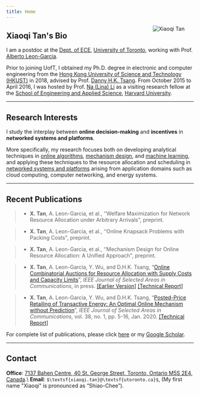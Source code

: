 ```yaml
---
title: Home
---
```



[<img src="/img/xiaoqi.png" style="max-width:14%;min-width:110px;float:right" alt="Xiaoqi Tan" />](https://xiaoqitan.org)

## Xiaoqi Tan's Bio

I am a postdoc at the [Dept. of ECE](https://www.ece.utoronto.ca), [University of Toronto](https://utoronto.ca), working with Prof. [Alberto Leon-Garcia](https://www.nal.utoronto.ca/).  

Prior to joining UofT, I obtained my Ph.D. degree in electronic and computer engineering from the [Hong Kong University of Science and Technology (HKUST)](https://www.ust.hk/) in 2018, advised by Prof. [Danny H.K. Tsang](https://eetsang.home.ece.ust.hk/). From October 2015 to April 2016, I was hosted by Prof. [Na (Lina) Li](https://nali.seas.harvard.edu/) as a visiting research fellow at the [School of Engineering and Applied Science](https://www.seas.harvard.edu/), [Harvard University](https://harvard.edu).

---
## Research Interests

I study the interplay between **online decision-making** and **incentives** in **networked systems and platforms**.

More specifically, my research focuses both on developing analytical techniques in [online algorithms](/research/#online_algorithms),  [mechanism design](/research/#mechanism_design), and [machine learning](/research/#machine_learning), and applying these techniques to the resource allocation and scheduling in  [networked systems and platforms](/research/#research_overview) arising from application domains such as cloud computing, computer networking, and energy systems.

[comment]: # (*In more detail*: my research centers around the design of algorithms and incentives for networked systems of interacting and possibly self-interested agents. More specifically, my research focuses both on developing analytical techniques in online algorithms, mechanism design, and machine learning, and applying these techniques to  application domains such as cloud computing, computer networking, and energy systems.)

---
## Recent Publications

> - **X. Tan**, A. Leon-Garcia, et al., ‘‘Welfare Maximization for Network Resource Allocation under Arbitrary Arrivals", preprint.

> - **X. Tan**, A. Leon-Garcia, et al., ‘‘Online Knapsack Problems with Packing Costs", preprint.

> - **X. Tan**, A. Leon-Garcia, et al., ‘‘Mechanism Design for Online Resource Allocation: A Unified Approach", preprint.

> - **X. Tan**, A. Leon-Garcia, Y. Wu, and D.H.K. Tsang, “[Online Combinatorial Auctions for Resource Allocation with Supply Costs and Capacity Limits](/documents/OCA-JSAC-2020.pdf)”, *IEEE Journal of Selected Areas in Communications*, in press.  [[Earlier Version]](https://www.sigmetrics.org/mama/abstracts/Tan.pdf) [[Technical Report]](/documents/jsac_sdp_report.pdf)
    
> - **X. Tan**, A. Leon-Garcia, Y. Wu, and D.H.K. Tsang, “[Posted-Price Retailing of Transactive Energy: An Optimal Online Mechanism without Prediction](/documents/PPR-JSAC-2020.pdf)”, *IEEE Journal of Selected Areas in Communications*, vol. 38, no. 1, pp. 5-16, Jan. 2020. [[Technical Report]](/documents/jsac_pprTE_report.pdf)

For complete list of publications, please click [here](/publications) or my [Google Scholar](https://scholar.google.com/citations?user=drR_WcAAAAAJ&hl=en/).

---
## <a id="contact"></a> Contact
 
**Office**: [7137 Bahen Centre, 40 St. George Street, Toronto, Ontario M5S 2E4, Canada](https://goo.gl/maps/vfCbo1zuws5Wspzu8).\\
**Email**: `$\textsf{xiaoqi.tan}@\textsf{utoronto.ca}$`, (My first name "Xiaoqi" is pronounced as “Shiao-Chee”).


